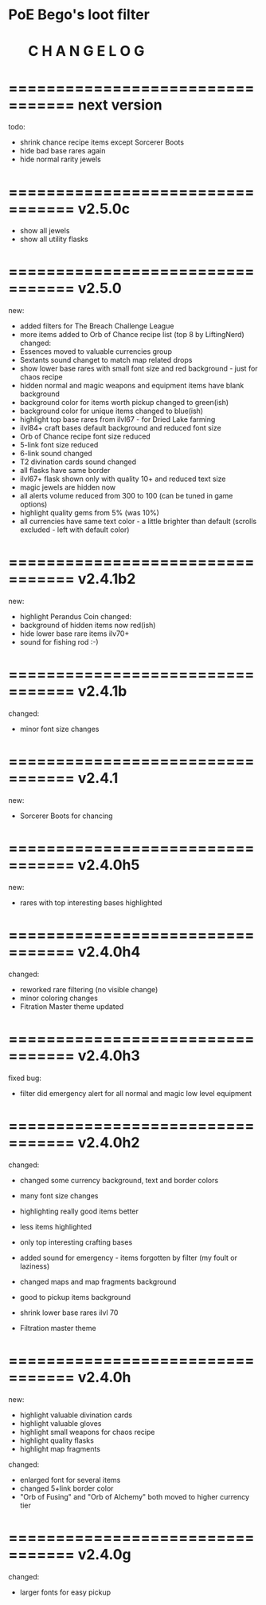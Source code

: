 PoE Bego's loot filter
=================================
       C H A N G E L O G
=================================

=================================
next version
=================================
todo:
+ shrink chance recipe items except Sorcerer Boots
+ hide bad base rares again
+ hide normal rarity jewels

=================================
v2.5.0c
=================================
+ show all jewels
+ show all utility flasks

=================================
v2.5.0
=================================
new:
+ added filters for The Breach Challenge League
+ more items added to Orb of Chance recipe list (top 8 by LiftingNerd)
changed:
+ Essences moved to valuable currencies group
+ Sextants sound changet to match map related drops
+ show lower base rares with small font size and red background - just for chaos recipe
+ hidden normal and magic weapons and equipment items have blank background
+ background color for items worth pickup changed to green(ish)
+ background color for unique items changed to blue(ish)
+ highlight top base rares from ilvl67 - for Dried Lake farming
+ ilvl84+ craft bases default background and reduced font size
+ Orb of Chance recipe font size reduced
+ 5-link font size reduced
+ 6-link sound changed
+ T2 divination cards sound changed
+ all flasks have same border
+ ilvl67+ flask shown only with quality 10+ and reduced text size
+ magic jewels are hidden now
+ all alerts volume reduced from 300 to 100 (can be tuned in game options)
+ highlight quality gems from 5% (was 10%)
+ all currencies have same text color - a little brighter than default (scrolls excluded - left with default color)

=================================
v2.4.1b2
=================================
new:
+ highlight Perandus Coin
changed:
+ background of hidden items now red(ish)
+ hide lower base rare items ilv70+
+ sound for fishing rod :-)

=================================
v2.4.1b
=================================
changed:
+ minor font size changes

=================================
v2.4.1
=================================
new:
+ Sorcerer Boots for chancing

=================================
v2.4.0h5
=================================
new:
+ rares with top interesting bases highlighted

=================================
v2.4.0h4
=================================
changed:
+ reworked rare filtering (no visible change)
+ minor coloring changes
+ Fitration Master theme updated

=================================
v2.4.0h3
=================================
fixed bug:
+ filter did emergency alert for all normal and magic low level equipment

=================================
v2.4.0h2
=================================
changed:
+ changed some currency background, text and border colors
+ many font size changes
+ highlighting really good items better
+ less items highlighted
+ only top interesting crafting bases
+ added sound for emergency - items forgotten by filter (my foult or laziness)
+ changed maps and map fragments background
+ good to pickup items background
+ shrink lower base rares ilvl 70

+ Filtration master theme

=================================
v2.4.0h
=================================
new:
+ highlight valuable divination cards
+ highlight valuable gloves
+ highlight small weapons for chaos recipe
+ highlight quality flasks
+ highlight map fragments

changed:
+ enlarged font for several items
+ changed 5+link border color
+ "Orb of Fusing" and "Orb of Alchemy" both moved to higher currency tier

=================================
v2.4.0g
=================================
changed:
+ larger fonts for easy pickup
